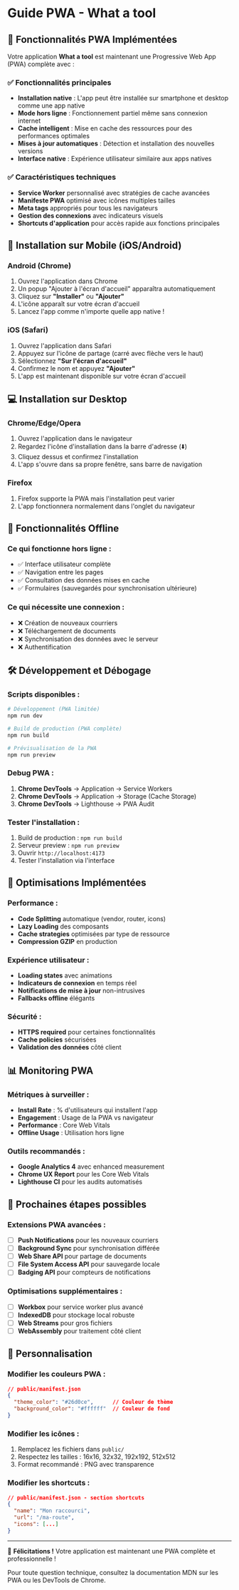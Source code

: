 # Guide PWA - What a tool

## 🚀 Fonctionnalités PWA Implémentées

Votre application **What a tool** est maintenant une Progressive Web App (PWA) complète avec :

### ✅ Fonctionnalités principales
- **Installation native** : L'app peut être installée sur smartphone et desktop comme une app native
- **Mode hors ligne** : Fonctionnement partiel même sans connexion internet
- **Cache intelligent** : Mise en cache des ressources pour des performances optimales
- **Mises à jour automatiques** : Détection et installation des nouvelles versions
- **Interface native** : Expérience utilisateur similaire aux apps natives

### ✅ Caractéristiques techniques
- **Service Worker** personnalisé avec stratégies de cache avancées
- **Manifeste PWA** optimisé avec icônes multiples tailles
- **Meta tags** appropriés pour tous les navigateurs
- **Gestion des connexions** avec indicateurs visuels
- **Shortcuts d'application** pour accès rapide aux fonctions principales

## 📱 Installation sur Mobile (iOS/Android)

### Android (Chrome)
1. Ouvrez l'application dans Chrome
2. Un popup "Ajouter à l'écran d'accueil" apparaîtra automatiquement
3. Cliquez sur **"Installer"** ou **"Ajouter"**
4. L'icône apparaît sur votre écran d'accueil
5. Lancez l'app comme n'importe quelle app native !

### iOS (Safari)
1. Ouvrez l'application dans Safari
2. Appuyez sur l'icône de partage (carré avec flèche vers le haut)
3. Sélectionnez **"Sur l'écran d'accueil"**
4. Confirmez le nom et appuyez **"Ajouter"**
5. L'app est maintenant disponible sur votre écran d'accueil

## 💻 Installation sur Desktop

### Chrome/Edge/Opera
1. Ouvrez l'application dans le navigateur
2. Regardez l'icône d'installation dans la barre d'adresse (⬇️)
3. Cliquez dessus et confirmez l'installation
4. L'app s'ouvre dans sa propre fenêtre, sans barre de navigation

### Firefox
1. Firefox supporte la PWA mais l'installation peut varier
2. L'app fonctionnera normalement dans l'onglet du navigateur

## 🔧 Fonctionnalités Offline

### Ce qui fonctionne hors ligne :
- ✅ Interface utilisateur complète
- ✅ Navigation entre les pages
- ✅ Consultation des données mises en cache
- ✅ Formulaires (sauvegardés pour synchronisation ultérieure)

### Ce qui nécessite une connexion :
- ❌ Création de nouveaux courriers
- ❌ Téléchargement de documents
- ❌ Synchronisation des données avec le serveur
- ❌ Authentification

## 🛠️ Développement et Débogage

### Scripts disponibles :
```bash
# Développement (PWA limitée)
npm run dev

# Build de production (PWA complète)
npm run build

# Prévisualisation de la PWA
npm run preview
```

### Debug PWA :
1. **Chrome DevTools** → Application → Service Workers
2. **Chrome DevTools** → Application → Storage (Cache Storage)
3. **Chrome DevTools** → Lighthouse → PWA Audit

### Tester l'installation :
1. Build de production : `npm run build`
2. Serveur preview : `npm run preview`
3. Ouvrir `http://localhost:4173`
4. Tester l'installation via l'interface

## 🎯 Optimisations Implémentées

### Performance :
- **Code Splitting** automatique (vendor, router, icons)
- **Lazy Loading** des composants
- **Cache strategies** optimisées par type de ressource
- **Compression GZIP** en production

### Expérience utilisateur :
- **Loading states** avec animations
- **Indicateurs de connexion** en temps réel
- **Notifications de mise à jour** non-intrusives
- **Fallbacks offline** élégants

### Sécurité :
- **HTTPS required** pour certaines fonctionnalités
- **Cache policies** sécurisées
- **Validation des données** côté client

## 📊 Monitoring PWA

### Métriques à surveiller :
- **Install Rate** : % d'utilisateurs qui installent l'app
- **Engagement** : Usage de la PWA vs navigateur
- **Performance** : Core Web Vitals
- **Offline Usage** : Utilisation hors ligne

### Outils recommandés :
- **Google Analytics 4** avec enhanced measurement
- **Chrome UX Report** pour les Core Web Vitals
- **Lighthouse CI** pour les audits automatisés

## 🚀 Prochaines étapes possibles

### Extensions PWA avancées :
- [ ] **Push Notifications** pour les nouveaux courriers
- [ ] **Background Sync** pour synchronisation différée
- [ ] **Web Share API** pour partage de documents
- [ ] **File System Access API** pour sauvegarde locale
- [ ] **Badging API** pour compteurs de notifications

### Optimisations supplémentaires :
- [ ] **Workbox** pour service worker plus avancé
- [ ] **IndexedDB** pour stockage local robuste
- [ ] **Web Streams** pour gros fichiers
- [ ] **WebAssembly** pour traitement côté client

## 🎨 Personnalisation

### Modifier les couleurs PWA :
```json
// public/manifest.json
{
  "theme_color": "#26d0ce",      // Couleur de thème
  "background_color": "#ffffff"  // Couleur de fond
}
```

### Modifier les icônes :
1. Remplacez les fichiers dans `public/`
2. Respectez les tailles : 16x16, 32x32, 192x192, 512x512
3. Format recommandé : PNG avec transparence

### Modifier les shortcuts :
```json
// public/manifest.json - section shortcuts
{
  "name": "Mon raccourci",
  "url": "/ma-route",
  "icons": [...]
}
```

---

🎉 **Félicitations !** Votre application est maintenant une PWA complète et professionnelle !

Pour toute question technique, consultez la documentation MDN sur les PWA ou les DevTools de Chrome.